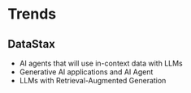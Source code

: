 # Trends

## DataStax

* AI agents that will use in-context data with LLMs
* Generative AI applications and AI Agent
* LLMs with Retrieval-Augmented Generation
